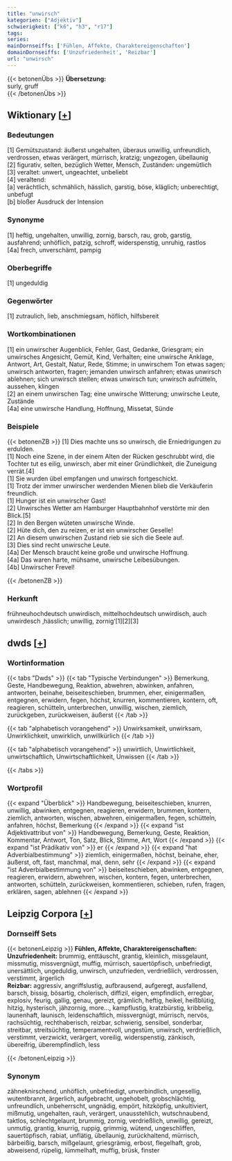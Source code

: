 ```yaml
---
title: "unwirsch"
kategorien: ["Adjektiv"]
schwierigkeit: ["k6", "h3", "r17"]
tags:
series:
mainDornseiffs: ['Fühlen, Affekte, Charaktereigenschaften']
domainDornseiffs: ['Unzufriedenheit', 'Reizbar']
url: "unwirsch"
---
```


{{< betonenÜbs >}}
**Übersetzung:**  
surly, gruff  
{{< /betonenÜbs >}}

## Wiktionary [[+](https://de.wiktionary.org/wiki/unwirsch)]

### Bedeutungen
[1] Gemütszustand: äußerst ungehalten, überaus unwillig, unfreundlich, verdrossen, etwas verärgert, mürrisch, kratzig; ungezogen, übellaunig  
[2] figurativ, selten, bezüglich Wetter, Mensch, Zuständen: ungemütlich  
[3] veraltet: unwert, ungeachtet, unbeliebt  
[4] veraltend:  
[a] verächtlich, schmählich, hässlich, garstig, böse, kläglich; unberechtigt, unbefugt  
[b] bloßer Ausdruck der Intension  

### Synonyme
[1] heftig, ungehalten, unwillig, zornig, barsch, rau, grob, garstig, ausfahrend; unhöflich, patzig, schroff, widerspenstig, unruhig, rastlos  
[4a] frech, unverschämt, pampig  

### Oberbegriffe
[1] ungeduldig  

### Gegenwörter
[1] zutraulich, lieb, anschmiegsam, höflich, hilfsbereit  

### Wortkombinationen
[1] ein unwirscher Augenblick, Fehler, Gast, Gedanke, Griesgram; ein unwirsches Angesicht, Gemüt, Kind, Verhalten; eine unwirsche Anklage, Antwort, Art, Gestalt, Natur, Rede, Stimme; in unwirschem Ton etwas sagen; unwirsch antworten, fragen; jemanden unwirsch anfahren; etwas unwirsch ablehnen; sich unwirsch stellen; etwas unwirsch tun; unwirsch aufrütteln, aussehen, klingen  
[2] an einem unwirschen Tag; eine unwirsche Witterung; unwirsche Leute,  Zustände  
[4a] eine unwirsche Handlung, Hoffnung, Missetat, Sünde  

### Beispiele
{{< betonenZB >}}
[1] Dies machte uns so unwirsch, die Erniedrigungen zu erdulden.  
[1] Noch eine Szene, in der einem Alten der Rücken geschrubbt wird, die Tochter tut es eilig, unwirsch, aber mit einer Gründlichkeit, die Zuneigung verrät.[4]  
[1] Sie wurden übel empfangen und unwirsch fortgeschickt.  
[1] Trotz der immer unwirscher werdenden Mienen blieb die Verkäuferin freundlich.  
[1] Hunger ist ein unwirscher Gast!  
[2] Unwirsches Wetter am Hamburger Hauptbahnhof verstörte mir den Blick.[5]  
[2] In den Bergen wüteten unwirsche Winde.  
[2] Hüte dich, den zu reizen, er ist ein unwirscher Geselle!  
[2] An diesem unwirschen Zustand rieb sie sich die Seele auf.  
[3] Dies sind recht unwirsche Leute.  
[4a] Der Mensch braucht keine große und unwirsche Hoffnung.  
[4a] Das waren harte, mühsame, unwirsche Leibesübungen.  
[4b] Unwirscher Frevel!  

{{< /betonenZB >}}
### Herkunft
frühneuhochdeutsch unwirdisch, mittelhochdeutsch unwirdisch, auch unwirdesch ‚hässlich; unwillig, zornig‘[1][2][3]  



## dwds [[+](https://www.dwds.de/wb/unwirsch)]

### Wortinformation
{{< tabs "Dwds" >}}
{{< tab "Typische Verbindungen" >}}
Bemerkung, Geste, Handbewegung, Reaktion, abwehren, abwinken, anfahren, antworten, beinahe, beiseiteschieben, brummen, eher, einigermaßen, entgegnen, erwidern, fegen, höchst, knurren, kommentieren, kontern, oft, reagieren, schütteln, unterbrechen, unwillig, wischen, ziemlich, zurückgeben, zurückweisen, äußerst
{{< /tab >}}

{{< tab "alphabetisch vorangehend" >}}
Unwirksamkeit, unwirksam, Unwirklichkeit, unwirklich, unwillkürlich
{{< /tab >}}

{{< tab "alphabetisch vorangehend" >}}
unwirtlich, Unwirtlichkeit, unwirtschaftlich, Unwirtschaftlichkeit, Unwissen
{{< /tab >}}

{{< /tabs >}}

### Wortprofil
{{< expand "Überblick" >}} Handbewegung, beiseiteschieben, knurren, unwillig, abwinken, entgegnen, reagieren, erwidern, brummen, kontern, ziemlich, antworten, wischen, abwehren, einigermaßen, fegen, schütteln, anfahren, höchst, Bemerkung {{< /expand >}}
{{< expand "ist Adjektivattribut von" >}} Handbewegung, Bemerkung, Geste, Reaktion, Kommentar, Antwort, Ton, Satz, Blick, Stimme, Art, Wort {{< /expand >}}
{{< expand "ist Prädikativ von" >}} er {{< /expand >}}
{{< expand "hat Adverbialbestimmung" >}} ziemlich, einigermaßen, höchst, beinahe, eher, äußerst, oft, fast, manchmal, mal, denn, sehr {{< /expand >}}
{{< expand "ist Adverbialbestimmung von" >}} beiseiteschieben, abwinken, entgegnen, reagieren, erwidern, abwehren, wischen, kontern, fegen, unterbrechen, antworten, schütteln, zurückweisen, kommentieren, schieben, rufen, fragen, erklären, sagen, ablehnen {{< /expand >}}

## Leipzig Corpora [[+](https://corpora.uni-leipzig.de/en/res?word=unwirsch&corpusId=deu_newscrawl-public_2018)]

### Dornseiff Sets
{{< betonenLeipzig >}}
**Fühlen, Affekte, Charaktereigenschaften:**  
**Unzufriedenheit:** brummig, enttäuscht, grantig, kleinlich, missgelaunt, missmutig, missvergnügt, muffig, mürrisch, sauertöpfisch, unbefriedigt, unersättlich, ungeduldig, unwirsch, unzufrieden, verdrießlich, verdrossen, verstimmt, ärgerlich  
**Reizbar:** aggressiv, angriffslustig, aufbrausend, aufgeregt, ausfallend, barsch, bissig, bösartig, cholerisch, diffizil, eigen, empfindlich, erregbar, explosiv, feurig, gallig, genau, gereizt, grämlich, heftig, heikel, heißblütig, hitzig, hysterisch, jähzornig, more..., kampflustig, kratzbürstig, kribbelig, launenhaft, launisch, leidenschaftlich, missvergnügt, mürrisch, nervös, rachsüchtig, rechthaberisch, reizbar, schwierig, sensibel, sonderbar, streitbar, streitsüchtig, temperamentvoll, ungestüm, unwirsch, verdrießlich, verstimmt, verzwickt, verärgert, voreilig, widerspenstig, zänkisch, übereifrig, überempfindlich, less  

{{< /betonenLeipzig >}}

### Synonym
zähneknirschend, unhöflich, unbefriedigt, unverbindlich, ungesellig, wutentbrannt, ärgerlich, aufgebracht, ungehobelt, grobschlächtig, unfreundlich, unbeherrscht, ungnädig, empört, hitzköpfig, unkultiviert, mißmutig, ungehalten, rauh, verärgert, unausstehlich, wutschnaubend, taktlos, schlechtgelaunt, brummig, zornig, verdrießlich, unwillig, gereizt, unmutig, grantig, knurrig, ruppig, grimmig, wütend, ungeschliffen, sauertöpfisch, rabiat, unflätig, übellaunig, zurückhaltend, mürrisch, bärbeißig, barsch, mißgelaunt, griesgrämig, erbost, flegelhaft, grob, abweisend, rüpelig, lümmelhaft, muffig, brüsk, finster


